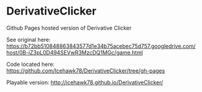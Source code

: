 DerivativeClicker
=================

Github Pages hosted version of Derivative Clicker

See original here: https://b72bb510848863843577d1e34b75acebec75d757.googledrive.com/host/0B-iZ3pL0D494SEVwR3MzcDQ1MGc/game.html

Code located here: https://github.com/Icehawk78/DerivativeClicker/tree/gh-pages

Playable version:  http://icehawk78.github.io/DerivativeClicker/
